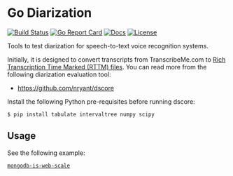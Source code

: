 # Go Diarization

[![Build Status][build-status-svg]][build-status-link]
[![Go Report Card][goreport-svg]][goreport-link]
[![Docs][docs-godoc-svg]][docs-godoc-link]
[![License][license-svg]][license-link]

Tools to test diarization for speech-to-text voice recognition systems.

Initially, it is designed to convert transcripts from TranscribeMe.com to [Rich Transcription Time Marked (RTTM) files](https://github.com/nryant/dscore#rttm). You can read more from the following diarization evaluation tool:

* https://github.com/nryant/dscore

Install the following Python pre-requisites before running dscore:

```
$ pip install tabulate intervaltree numpy scipy
```

## Usage

See the following example:

[`mongodb-is-web-scale`](data/mongodb-is-web-scale)

 [build-status-svg]: https://github.com/grokify/goauth/workflows/test/badge.svg
 [build-status-link]: https://github.com/grokify/go-transcribe/actions/workflows/test.yaml
 [goreport-svg]: https://goreportcard.com/badge/github.com/grokify/go-transcribe
 [goreport-link]: https://goreportcard.com/report/github.com/grokify/go-transcribe
 [docs-godoc-svg]: https://img.shields.io/badge/docs-godoc-blue.svg
 [docs-godoc-link]: https://godoc.org/github.com/grokify/go-transcribe
 [license-svg]: https://img.shields.io/badge/license-MIT-blue.svg
 [license-link]: https://github.com/grokify/go-transcribe/blob/master/LICENSE
